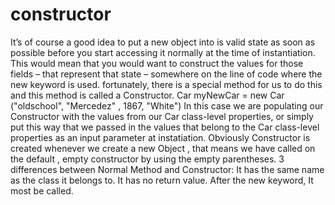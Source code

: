 # constructor
It’s of course a good idea to put a new object into is valid state as soon as possible before you start accessing it normally at the time of instantiation. This would mean that you would want to construct the values for those fields – that represent that state – somewhere on the line of code where the new keyword is used. fortunately, there is a special method for us to do this and this method is called a Constructor.
Car myNewCar = new Car ("oldschool", "Mercedez" , 1867, "White")
In this case we are populating our Constructor with the values from our Car class-level properties, or simply put this way that we passed in the values that belong to the Car class-level properties as an input parameter at instatiation. 
Obviously Constructor is created whenever we create a new Object , that means we have called on the default , empty constructor by using the empty parentheses.
3 differences between Normal Method and Constructor:
It has the  same name as the class it belongs to.
It has no return value.
After the new keyword, It most be called.
